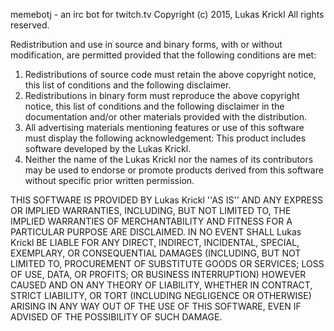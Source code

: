 memebotj - an irc bot for twitch.tv
Copyright (c) 2015, Lukas Krickl
All rights reserved.

Redistribution and use in source and binary forms, with or without
modification, are permitted provided that the following conditions are met:
1. Redistributions of source code must retain the above copyright
   notice, this list of conditions and the following disclaimer.
2. Redistributions in binary form must reproduce the above copyright
   notice, this list of conditions and the following disclaimer in the
   documentation and/or other materials provided with the distribution.
3. All advertising materials mentioning features or use of this software
   must display the following acknowledgement:
   This product includes software developed by the Lukas Krickl.
4. Neither the name of the Lukas Krickl nor the
   names of its contributors may be used to endorse or promote products
   derived from this software without specific prior written permission.

THIS SOFTWARE IS PROVIDED BY Lukas Krickl ''AS IS'' AND ANY
EXPRESS OR IMPLIED WARRANTIES, INCLUDING, BUT NOT LIMITED TO, THE IMPLIED
WARRANTIES OF MERCHANTABILITY AND FITNESS FOR A PARTICULAR PURPOSE ARE
DISCLAIMED. IN NO EVENT SHALL Lukas Krickl BE LIABLE FOR ANY
DIRECT, INDIRECT, INCIDENTAL, SPECIAL, EXEMPLARY, OR CONSEQUENTIAL DAMAGES
(INCLUDING, BUT NOT LIMITED TO, PROCUREMENT OF SUBSTITUTE GOODS OR SERVICES;
LOSS OF USE, DATA, OR PROFITS; OR BUSINESS INTERRUPTION) HOWEVER CAUSED AND
ON ANY THEORY OF LIABILITY, WHETHER IN CONTRACT, STRICT LIABILITY, OR TORT
(INCLUDING NEGLIGENCE OR OTHERWISE) ARISING IN ANY WAY OUT OF THE USE OF THIS
SOFTWARE, EVEN IF ADVISED OF THE POSSIBILITY OF SUCH DAMAGE.